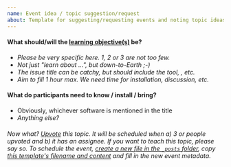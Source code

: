 ```yaml
---
name: Event idea / topic suggestion/request
about: Template for suggesting/requesting events and noting topic ideas.
---
```


<!-- Please include the programming language, product, service, etc. into the title. -->

#### What should/will the [learning objective(s)](http://teachtogether.tech/en/process/#s:process-objectives) be?

- *Please be very specific here. 1, 2 or 3 are not too few.*
- *Not just "learn about ...", but down-to-Earth ;-)*
- *The issue title can be catchy, but should include the tool, , etc.*
- *Aim to fill 1 hour max. We need time for installation, discussion, etc.*


#### What do participants need to know / install / bring?

- Obviously, whichever software is mentioned in the title
- *Anything else?*


###### Now what? [Upvote](https://help.github.com/articles/about-conversations-on-github/#reacting-to-ideas-in-comments) this topic. It will be scheduled when a) 3 or people upvoted and b) it has an assignee. If you want to teach this topic, please say so. To schedule the event, [create a new file in the `_posts` folder](https://github.com/TIBHannover/FAIR-studyGroup/new/gh-pages/_posts), copy [this template's filename and content](https://raw.githubusercontent.com/TIBHannover/FAIR-studyGroup/gh-pages/_posts/2018-09-01-scheduled-event-template.markdown) and fill in the new event metadata.

